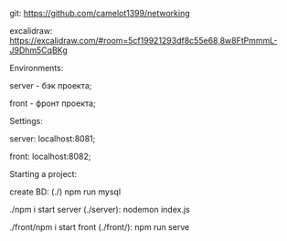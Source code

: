 git: https://github.com/camelot1399/networking

excalidraw: https://excalidraw.com/#room=5cf19921293df8c55e68,8w8FtPmmmL-J9Dhm5CqBKg


Environments: 

server - бэк проекта;

front - фронт проекта;


Settings:

server: localhost:8081;

front: localhost:8082;


Starting a project:

create BD:
(./) npm run mysql


./npm i
start server (./server): nodemon index.js

./front/npm i
start front (./front/): npm run serve